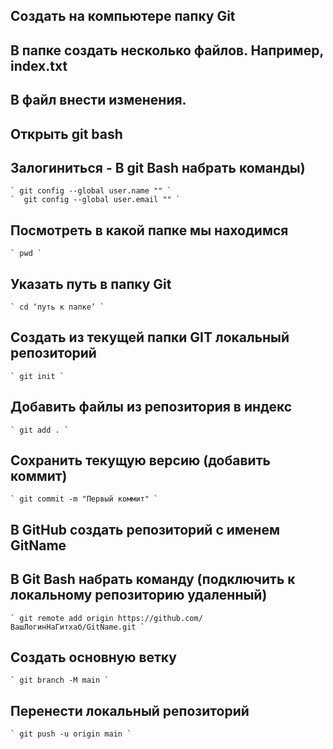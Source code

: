 ## Создать на компьютере папку Git
## В папке создать несколько файлов. Например, index.txt
## В файл внести изменения.
## Открыть git bash
## Залогиниться - В git Bash набрать команды) 
    ` git config --global user.name "" `
    `  git config --global user.email "" `
## Посмотреть в какой папке мы находимся 
    ` pwd `
## Указать путь в папку Git 
    ` cd ‘путь к папке’ `
##  Создать из текущей папки GIT локальный репозиторий 
    ` git init `
## Добавить файлы из репозитория в индекс 
    ` git add . `
## Сохранить текущую версию (добавить коммит) 
    ` git commit -m "Первый коммит" `
##  В GitHub создать репозиторий с именем GitName
## В Git Bash набрать команду (подключить к локальному репозиторию удаленный) 
    ` git remote add origin https://github.com/ВашЛогинНаГитхаб/GitName.git `
## Создать основную ветку
    ` git branch -M main `
## Перенести локальный репозиторий
    ` git push -u origin main `

